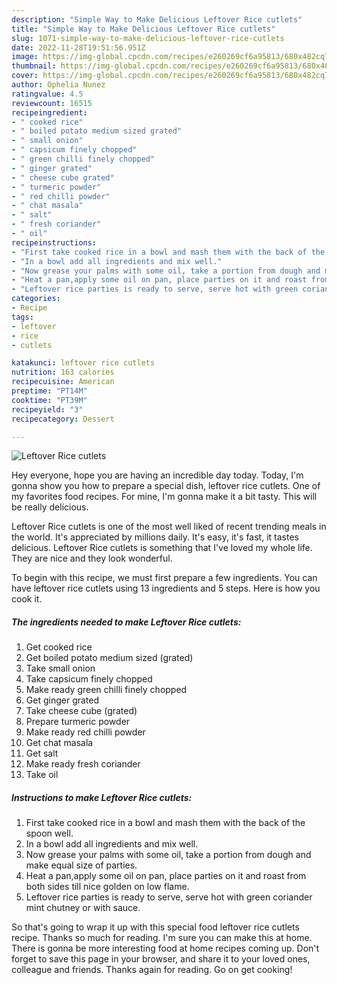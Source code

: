 ```yaml
---
description: "Simple Way to Make Delicious Leftover Rice cutlets"
title: "Simple Way to Make Delicious Leftover Rice cutlets"
slug: 1071-simple-way-to-make-delicious-leftover-rice-cutlets
date: 2022-11-28T19:51:56.951Z
image: https://img-global.cpcdn.com/recipes/e260269cf6a95813/680x482cq70/leftover-rice-cutlets-recipe-main-photo.jpg
thumbnail: https://img-global.cpcdn.com/recipes/e260269cf6a95813/680x482cq70/leftover-rice-cutlets-recipe-main-photo.jpg
cover: https://img-global.cpcdn.com/recipes/e260269cf6a95813/680x482cq70/leftover-rice-cutlets-recipe-main-photo.jpg
author: Ophelia Nunez
ratingvalue: 4.5
reviewcount: 16515
recipeingredient:
- " cooked rice"
- " boiled potato medium sized grated"
- " small onion"
- " capsicum finely chopped"
- " green chilli finely chopped"
- " ginger grated"
- " cheese cube grated"
- " turmeric powder"
- " red chilli powder"
- " chat masala"
- " salt"
- " fresh coriander"
- " oil"
recipeinstructions:
- "First take cooked rice in a bowl and mash them with the back of the spoon well."
- "In a bowl add all ingredients and mix well."
- "Now grease your palms with some oil, take a portion from dough and make equal size of parties."
- "Heat a pan,apply some oil on pan, place parties on it and roast from both sides till nice golden on low flame."
- "Leftover rice parties is ready to serve, serve hot with green coriander mint chutney or with sauce."
categories:
- Recipe
tags:
- leftover
- rice
- cutlets

katakunci: leftover rice cutlets 
nutrition: 163 calories
recipecuisine: American
preptime: "PT14M"
cooktime: "PT39M"
recipeyield: "3"
recipecategory: Dessert

---
```



![Leftover Rice cutlets](https://img-global.cpcdn.com/recipes/e260269cf6a95813/680x482cq70/leftover-rice-cutlets-recipe-main-photo.jpg)

Hey everyone, hope you are having an incredible day today. Today, I'm gonna show you how to prepare a special dish, leftover rice cutlets. One of my favorites food recipes. For mine, I'm gonna make it a bit tasty. This will be really delicious.



Leftover Rice cutlets is one of the most well liked of recent trending meals in the world. It's appreciated by millions daily. It's easy, it's fast, it tastes delicious. Leftover Rice cutlets is something that I've loved my whole life. They are nice and they look wonderful.


To begin with this recipe, we must first prepare a few ingredients. You can have leftover rice cutlets using 13 ingredients and 5 steps. Here is how you cook it.

<!--inarticleads1-->

##### The ingredients needed to make Leftover Rice cutlets:

1. Get  cooked rice
1. Get  boiled potato medium sized (grated)
1. Take  small onion
1. Take  capsicum finely chopped
1. Make ready  green chilli finely chopped
1. Get  ginger grated
1. Take  cheese cube (grated)
1. Prepare  turmeric powder
1. Make ready  red chilli powder
1. Get  chat masala
1. Get  salt
1. Make ready  fresh coriander
1. Take  oil




<!--inarticleads2-->

##### Instructions to make Leftover Rice cutlets:

1. First take cooked rice in a bowl and mash them with the back of the spoon well.
1. In a bowl add all ingredients and mix well.
1. Now grease your palms with some oil, take a portion from dough and make equal size of parties.
1. Heat a pan,apply some oil on pan, place parties on it and roast from both sides till nice golden on low flame.
1. Leftover rice parties is ready to serve, serve hot with green coriander mint chutney or with sauce.




So that's going to wrap it up with this special food leftover rice cutlets recipe. Thanks so much for reading. I'm sure you can make this at home. There is gonna be more interesting food at home recipes coming up. Don't forget to save this page in your browser, and share it to your loved ones, colleague and friends. Thanks again for reading. Go on get cooking!
